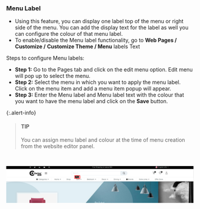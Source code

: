 
### Menu Label



* Using this feature, you can display one label top of the menu or right side of the menu. You can add the display text for the label as well you can configure the colour of that menu label.
* To enable/disable the Menu label functionality, go to **Web Pages / Customize /** **Customize Theme / Menu** labels Text


Steps to configure Menu labels:


* **Step 1:** Go to the Pages tab and click on the edit menu option. Edit menu will pop up to select the menu.
* **Step 2:** Select the menu in which you want to apply the menu label. Click on the menu item and add a menu item popup will appear.
* **Step 3:** Enter the Menu label and Menu label text with the colour that you want to have the menu label and click on the **Save** button.



{:.alert-info} 
> 
> #### TIP
> 
> You can assign menu label and colour at the time of menu creation from the website editor panel. 
> 
> 
> 


 


![](./images/10-1.png)



